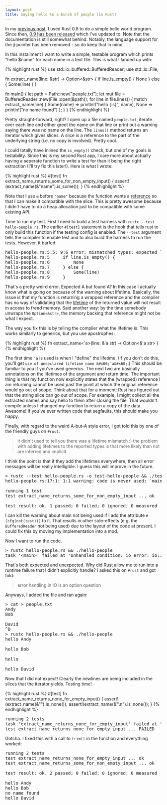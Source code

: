 ```yaml
---
layout: post
title: Saying hello to a bunch of people (in Rust)
---
```


In my [previous post](/2013/12/30/hello-rust.html), I used Rust 0.8 to
do a simple hello world program. Since then,
[0.9 has been released](https://mail.mozilla.org/pipermail/rust-dev/2014-January/007753.html)
which I've updated to. Note that the documentation is still somewhat
behind. Notably, the language support for the `@` pointer has been
removed - so do keep that in mind.

In this installment I want to write a simple, testable program which
prints "hello $name" for each name in a text file. This is what I
landed up with:

{% highlight rust %}
use std::io::buffered::BufferedReader;
use std::io::File;

fn extract_name(line: &amp;str) -> Option<&str> {
    if line.is_empty() {
        None
    } else {
        Some(line)
    }
}

fn main() {
    let path = Path::new("people.txt");
    let mut file = BufferedReader::new(File::open(&path));
    for line in file.lines() {
        match extract_name(line) {
            Some(name) => println!("hello {:s}", name),
            None       => println!("no name found")
        };
    }
}
{% endhighlight %}

Pretty straight-forward, right? I open up a file named `people.txt`,
iterate over each line and either greet the name on that line or print
out a warning saying there was no name on the line. The `lines()`
method returns an iterator which gives slices. A slice is a reference
to the part of the underlying string (i.e. no copy is
involved). Pretty cool.

I could totally have inlined the `is_empty()` check, but one of my
goals is testability. Since this is my second Rust app, I care more
about actually having a seperate function to write a test for than it
being the right extraction (I'll try fix this later!). Here is what I
wrote:

{% highlight rust %}
#[test]
fn extract_name_returns_some_for_non_empty_input() {
    assert!(extract_name(&"name").is_some());
}
{% endhighlight %}

Note that I use `&` before `"name"` because the function wants a
[reference](http://static.rust-lang.org/doc/master/guide-lifetimes.html)
so that I can make it compatible with the slice. This is pretty
awesome because I didn't have to do a heap allocation just to be
compatible with some existing API.

Time to run my test. First I need to build a test harness with `rustc --test hello-people.rs`. The earlier `#[test]` statement is the hook
that tells rust to only build this function if the testing config is
enabled. The `--test` argument tells the compiler to enable test and
to also build the harness to run the tests. However, it barfed:

<pre>
hello-people.rs:5:5: 9:6 error: mismatched types: expected `std::option::Option&lt;&amp;str&gt;` but found `std::option::Option&lt;&amp;str&gt;` (lifetime mismatch)
hello-people.rs:5     if line.is_empty() {
hello-people.rs:6         None
hello-people.rs:7     } else {
hello-people.rs:8         Some(line)
hello-people.rs:9     }
</pre>

That's a pretty weird error. Expected A but found A? In this case I
actually know what is going on because of the warning about
lifetime. Basically, the issue is that my function is returning a
wrapped reference and the compiler has no way of validating that the
[lifetime](http://static.rust-lang.org/doc/master/guide-lifetimes.html)
of the returned value will not result in access to freed memory. Said
another way: by the time somebody unwraps the `Option<&str>`, the
memory backing that reference might not be what I expect.

The way you fix this is by telling the compiler what the lifetime
is. This works similarly to generics, but you use apostrophes:

{% highlight rust %}
fn extract_name<'a>(line: &'a str) -> Option<&'a str> {
{% endhighlight %}

The first time `'a` is used is when I "define" the lifetime. (If you
don't do this, you'll get `use of undeclared lifetime name
&#x60;'a&#x60;`.) This should be familiar to you if you've used
generics. The next two are basically annotations on the lifetimes of
the argument and return time. The important thing is that my function
now explicitly states that the (wrapped) reference I am returning
cannot be used past the point at which the original reference would go
out of scope. Think about that for a moment: Rust has figured out that
the string slice can go out of scope. For example, I might collect all
the extracted names and say hello to them after closing the file. That
wouldn't compile unless I changed my function to return a copy of the
data. Awesome! If you've ever written code that segfaults, this should
make you happy.

Finally, with regard to the weird A-but-A style error, I got told
this by one of the friendly guys on `#rust`:

> it didn't used to tell you there was a lifetime mismatch :)
> the problem with adding lifetimes to the reported types is that more
> likely than not are inferred and implicit.

I think the point is that if they add the lifetimes everywhere, then
all error messages will be really intelligible. I guess this will
improve in the future.

<pre>
> rustc --test hello-people.rs -o test-hello-people && ./test-hello-people
hello-people.rs:17:1: 1:1 warning: code is never used: `main`, #[warn(dead_code)] on by default

running 1 test
test extract_name_returns_some_for_non_empty_input ... ok

test result: ok. 1 passed; 0 failed; 0 ignored; 0 measured
</pre>

I can kill the warning about main not being used if I add the
attribute `#[cfg(not(test))]` to it. That results in other
side-effects (e.g. the `BufferedReader` not being used) due to the
layout of the code at present. I could fix this by moving my
implementation into a mod.

Now I want to run the code.

<pre>
> rustc hello-people.rs && ./hello-people
task '&lt;main&gt;' failed at 'Unhandled condition: io_error: io::IoError{kind: FileNotFound, desc: "no such file or directory", detail: None}', /private/tmp/rust-X9vK/src/libstd/condition.rs:139
</pre>

That's both expected and unexpected. Why did Rust allow me to run into
a runtime failure that I didn't explicitly handle? I asked this on
`#rust` and got told:

> error handling in IO is an option question

Anyways, I added the file and ran again:

<pre>
> cat > people.txt
Andy
Bob

David
^D
> rustc hello-people.rs &amp;&amp; ./hello-people
hello Andy

hello Bob

hello

hello David
</pre>

Now that I did not expect! Clearly the newlines are being included in
the slices that the iterator yields. Testing time!

{% highlight rust %}
#[test]
fn extract_name_returns_none_for_empty_input() {
    assert!(extract_name(&amp;"").is_none());
    assert!(extract_name(&amp;"\n").is_none());
}
{% endhighlight %}

<pre>
running 2 tests
task 'extract_name_returns_none_for_empty_input' failed at 'assertion failed: extract_name(&amp;"\n").is_none()', hello-people.rs:20
test extract_name_returns_none_for_empty_input ... FAILED
</pre>

Gotcha. I fixed this with a call to `trim()` in the function and
everything worked:

<pre>
running 2 tests
test extract_name_returns_none_for_empty_input ... ok
test extract_name_returns_some_for_non_empty_input ... ok

test result: ok. 2 passed; 0 failed; 0 ignored; 0 measured

hello Andy
hello Bob
no name found
hello David
</pre>
